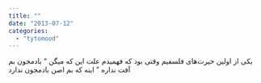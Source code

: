 ```yaml
---
title: ""
date: "2013-07-12"
categories: 
  - "tytomood"
---
```


ﯾﮑﯽ ﺍﺯ ﺍﻭﻟﯿﻦ ﺣﯿﺮﺕﻫﺎﯼ ﻓﻠﺴﻔﯿﻢ ﻭﻗﺘﯽ ﺑﻮﺩ ﮐﻪ ﻓﻬﻤﯿﺪﻡ ﻋﻠﺖ ﺍﯾﻦ ﮐﻪ ﻣﯿﮕﻦ “ ﺑﺎﺩﻣﺠﻮﻥ ﺑﻢ ﺁﻓﺖ ﻧﺪﺍﺭﻩ ” ﺍﯾﻨﻪ ﮐﻪ ﺑﻢ ﺍﺻﻦ ﺑﺎﺩﻣﺠﻮﻥ ﻧﺪﺍﺭﺩ
